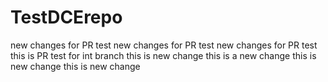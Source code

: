 # TestDCErepo
new changes for PR test
new changes for PR test
new changes for PR test
this is PR test for int branch
this is new change
this is a new change
this is new change
this is new change
